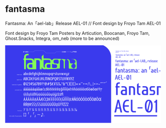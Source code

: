 # fantasma
Fantasma: An「ael-lab」Release AEL-01 // Font design by Froyo Tam
AEL-01

Font design by Froyo Tam
Posters by Articution, Boocanan, Froyo Tam, Ghost.Snacks, Integra, om_neb (more to be announced)

![Image](https://raw.githubusercontent.com/froyotam/fantasma/main/documentation/fantasmaspecimen_indexedcolor.png?token=AOBDNVLTLQFOBOHTP235S6LBCNVZO)
